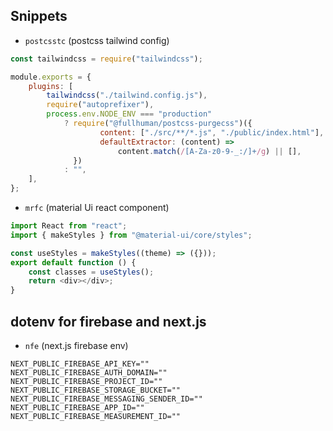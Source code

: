 ## Snippets

- `postcsstc` (postcss tailwind config)

```js
const tailwindcss = require("tailwindcss");

module.exports = {
	plugins: [
		tailwindcss("./tailwind.config.js"),
		require("autoprefixer"),
		process.env.NODE_ENV === "production"
			? require("@fullhuman/postcss-purgecss")({
					content: ["./src/**/*.js", "./public/index.html"],
					defaultExtractor: (content) =>
						content.match(/[A-Za-z0-9-_:/]+/g) || [],
			  })
			: "",
	],
};
```

- `mrfc` (material Ui react component)

```js
import React from "react";
import { makeStyles } from "@material-ui/core/styles";

const useStyles = makeStyles((theme) => ({}));
export default function () {
	const classes = useStyles();
	return <div></div>;
}
```

## dotenv for firebase and next.js

- `nfe` (next.js firebase env)

```
NEXT_PUBLIC_FIREBASE_API_KEY=""
NEXT_PUBLIC_FIREBASE_AUTH_DOMAIN=""
NEXT_PUBLIC_FIREBASE_PROJECT_ID=""
NEXT_PUBLIC_FIREBASE_STORAGE_BUCKET=""
NEXT_PUBLIC_FIREBASE_MESSAGING_SENDER_ID=""
NEXT_PUBLIC_FIREBASE_APP_ID=""
NEXT_PUBLIC_FIREBASE_MEASUREMENT_ID=""
```
